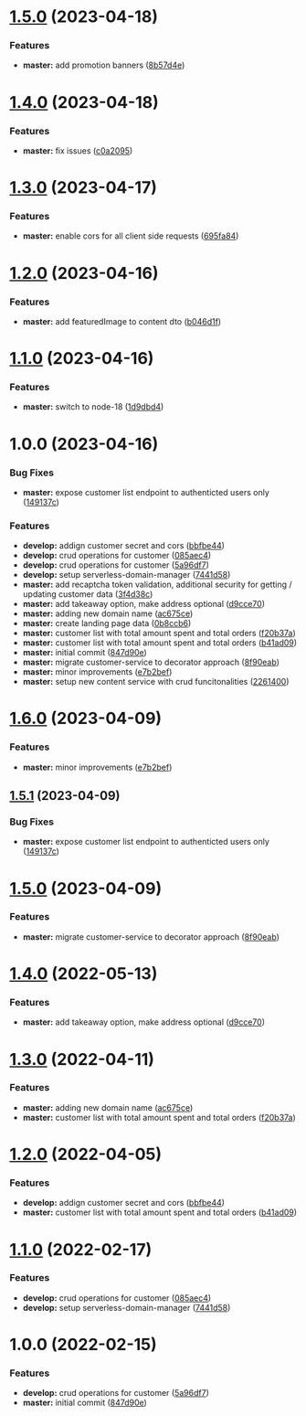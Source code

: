 # [1.5.0](https://github.com/abhishek-shaji/micro-client-service/compare/v1.4.0...v1.5.0) (2023-04-18)


### Features

* **master:** add promotion banners ([8b57d4e](https://github.com/abhishek-shaji/micro-client-service/commit/8b57d4eddfa4fbac00a2b13e4cc66227ea1166fb))

# [1.4.0](https://github.com/abhishek-shaji/micro-client-service/compare/v1.3.0...v1.4.0) (2023-04-18)


### Features

* **master:** fix issues ([c0a2095](https://github.com/abhishek-shaji/micro-client-service/commit/c0a209546aff06fa3a1cad0c407f55bddba867fa))

# [1.3.0](https://github.com/abhishek-shaji/micro-client-service/compare/v1.2.0...v1.3.0) (2023-04-17)


### Features

* **master:** enable cors for all client side requests ([695fa84](https://github.com/abhishek-shaji/micro-client-service/commit/695fa8449cce03fa315105596cedd94aaf443c0c))

# [1.2.0](https://github.com/abhishek-shaji/micro-client-service/compare/v1.1.0...v1.2.0) (2023-04-16)


### Features

* **master:** add featuredImage to content dto ([b046d1f](https://github.com/abhishek-shaji/micro-client-service/commit/b046d1f8245b6ea82565a6e546b5ef0ed4cede7f))

# [1.1.0](https://github.com/abhishek-shaji/micro-client-service/compare/v1.0.0...v1.1.0) (2023-04-16)


### Features

* **master:** switch to node-18 ([1d9dbd4](https://github.com/abhishek-shaji/micro-client-service/commit/1d9dbd432b34d39483c585573aaa9bf01889d71d))

# 1.0.0 (2023-04-16)


### Bug Fixes

* **master:** expose customer list endpoint to authenticted users only ([149137c](https://github.com/abhishek-shaji/micro-client-service/commit/149137cff3d9976a2677f8c4e8172c4ab7dc6438))


### Features

* **develop:** addign customer secret and cors ([bbfbe44](https://github.com/abhishek-shaji/micro-client-service/commit/bbfbe444b30befcab45fd82576d0e885ef98dded))
* **develop:** crud operations for customer ([085aec4](https://github.com/abhishek-shaji/micro-client-service/commit/085aec45ebd0362c2e2450607c8480c68d6b7dea))
* **develop:** crud operations for customer ([5a96df7](https://github.com/abhishek-shaji/micro-client-service/commit/5a96df7c10a9d4cdfb7214356a3741db37b08bea))
* **develop:** setup serverless-domain-manager ([7441d58](https://github.com/abhishek-shaji/micro-client-service/commit/7441d588b27ea548acd7fa76be0f0e7c957712a8))
* **master:** add recaptcha token validation, additional security for getting / updating customer data ([3f4d38c](https://github.com/abhishek-shaji/micro-client-service/commit/3f4d38c6224ea041b079460f248eef39ab6b3d8f))
* **master:** add takeaway option, make address optional ([d9cce70](https://github.com/abhishek-shaji/micro-client-service/commit/d9cce7066f38b3199b6a8ea38692e1266d84ee60))
* **master:** adding new domain name ([ac675ce](https://github.com/abhishek-shaji/micro-client-service/commit/ac675ce745f68fcce1138a9f6f79c3b2a858128c))
* **master:** create landing page data ([0b8ccb6](https://github.com/abhishek-shaji/micro-client-service/commit/0b8ccb681f2108eb72405a82cd0a8f7d43a28e77))
* **master:** customer list with total amount spent and total orders ([f20b37a](https://github.com/abhishek-shaji/micro-client-service/commit/f20b37ad64244e9646fc6605574ab1d98bd1ddfb))
* **master:** customer list with total amount spent and total orders ([b41ad09](https://github.com/abhishek-shaji/micro-client-service/commit/b41ad0919345d40ee7cfd77d3e5f96d2cd681170))
* **master:** initial commit ([847d90e](https://github.com/abhishek-shaji/micro-client-service/commit/847d90ed16038fb49fbb48ec35209d5733b307a4))
* **master:** migrate customer-service to decorator approach ([8f90eab](https://github.com/abhishek-shaji/micro-client-service/commit/8f90eab6d4e5e917bc6590b4e5d7636e78a72305))
* **master:** minor improvements ([e7b2bef](https://github.com/abhishek-shaji/micro-client-service/commit/e7b2befda6c4c1484559c2e72d115a5f99c4b5cf))
* **master:** setup new content service with crud funcitonalities ([2261400](https://github.com/abhishek-shaji/micro-client-service/commit/22614000b9abe2de51a6ab5ec60dd29ddd675a5a))

# [1.6.0](https://github.com/abhishek-shaji/micro-customer-service/compare/v1.5.1...v1.6.0) (2023-04-09)


### Features

* **master:** minor improvements ([e7b2bef](https://github.com/abhishek-shaji/micro-customer-service/commit/e7b2befda6c4c1484559c2e72d115a5f99c4b5cf))

## [1.5.1](https://github.com/abhishek-shaji/micro-customer-service/compare/v1.5.0...v1.5.1) (2023-04-09)


### Bug Fixes

* **master:** expose customer list endpoint to authenticted users only ([149137c](https://github.com/abhishek-shaji/micro-customer-service/commit/149137cff3d9976a2677f8c4e8172c4ab7dc6438))

# [1.5.0](https://github.com/abhishek-shaji/micro-customer-service/compare/v1.4.0...v1.5.0) (2023-04-09)


### Features

* **master:** migrate customer-service to decorator approach ([8f90eab](https://github.com/abhishek-shaji/micro-customer-service/commit/8f90eab6d4e5e917bc6590b4e5d7636e78a72305))

# [1.4.0](https://github.com/abhishek-shaji/micro-customer-service/compare/v1.3.0...v1.4.0) (2022-05-13)


### Features

* **master:** add takeaway option, make address optional ([d9cce70](https://github.com/abhishek-shaji/micro-customer-service/commit/d9cce7066f38b3199b6a8ea38692e1266d84ee60))

# [1.3.0](https://github.com/abhishek-shaji/micro-customer-service/compare/v1.2.0...v1.3.0) (2022-04-11)


### Features

* **master:** adding new domain name ([ac675ce](https://github.com/abhishek-shaji/micro-customer-service/commit/ac675ce745f68fcce1138a9f6f79c3b2a858128c))
* **master:** customer list with total amount spent and total orders ([f20b37a](https://github.com/abhishek-shaji/micro-customer-service/commit/f20b37ad64244e9646fc6605574ab1d98bd1ddfb))

# [1.2.0](https://github.com/abhishek-shaji/micro-customer-service/compare/v1.1.0...v1.2.0) (2022-04-05)


### Features

* **develop:** addign customer secret and cors ([bbfbe44](https://github.com/abhishek-shaji/micro-customer-service/commit/bbfbe444b30befcab45fd82576d0e885ef98dded))
* **master:** customer list with total amount spent and total orders ([b41ad09](https://github.com/abhishek-shaji/micro-customer-service/commit/b41ad0919345d40ee7cfd77d3e5f96d2cd681170))

# [1.1.0](https://github.com/abhishek-shaji/micro-customer-service/compare/v1.0.0...v1.1.0) (2022-02-17)


### Features

* **develop:** crud operations for customer ([085aec4](https://github.com/abhishek-shaji/micro-customer-service/commit/085aec45ebd0362c2e2450607c8480c68d6b7dea))
* **develop:** setup serverless-domain-manager ([7441d58](https://github.com/abhishek-shaji/micro-customer-service/commit/7441d588b27ea548acd7fa76be0f0e7c957712a8))

# 1.0.0 (2022-02-15)


### Features

* **develop:** crud operations for customer ([5a96df7](https://github.com/abhishek-shaji/micro-customer-service/commit/5a96df7c10a9d4cdfb7214356a3741db37b08bea))
* **master:** initial commit ([847d90e](https://github.com/abhishek-shaji/micro-customer-service/commit/847d90ed16038fb49fbb48ec35209d5733b307a4))
